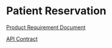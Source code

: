 # Patient Reservation

[Product Requirement Document](./docs/prd.md)

[API Contract](./docs/api_contract.md)

